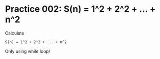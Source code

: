 # Practice 002: S(n) = 1^2 + 2^2 + ... + n^2

Calculate

```
S(n) = 1^2 + 2^2 + ... + n^2
```

Only using while loop!
